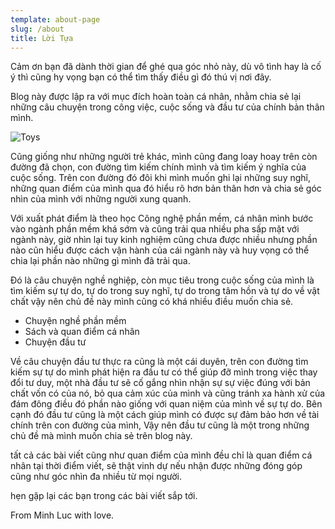 ```yaml
---
template: about-page
slug: /about
title: Lời Tựa
---
```

Cảm ơn bạn đã dành thời gian để ghé qua góc nhỏ này, dù vô tình hay là cố ý thì cũng hy vọng bạn có thể tìm thấy điều gì đó thú vị nơi đây.

Blog này được lập ra với mục đích hoàn toàn cá nhân, nhằm chia sẻ lại những câu chuyện trong công việc, cuộc sống và đầu tư của chính bản thân mình.

![Toys](/assets/915.jpeg "Toys")

Cũng giống như những người trẻ khác, mình cũng đang loay hoay trên còn đường đã chọn, con đường tìm kiếm chính mình và tìm kiếm ý nghĩa của cuộc sống. Trên con đường đó đôi khi mình muốn ghi lại những suy nghĩ, những quan điểm của mình qua đó hiểu rõ hơn bản thân hơn và chia sẻ góc nhìn của mình với những người xung quanh.

Với xuất phát điểm là theo học Công nghệ phần mềm, cá nhân mình bước vào ngành phần mềm khá sớm và cũng trải qua nhiều pha sấp mặt với ngành này, giờ nhìn lại tuy kinh nghiệm cũng chưa được nhiều nhưng phần nào cũn hiểu được cách vận hành của cái ngành này và huy vọng có thể chia lại phần nào những gì mình đã trải qua.

Đó là câu chuyện nghề nghiệp,  còn mục tiêu trong cuộc sống của mình là tìm kiếm sự tự do, tự do trong suy nghĩ, tự do trong tâm hồn và tự do về vật chất vậy nên chủ đề này mình cũng có khá nhiều điều muốn chia sẻ.

* Chuyện nghề phần mềm
* Sách và quan điểm cá nhân
* Chuyện đầu tư

Về câu chuyện đầu tư thực ra cũng là một cái duyên, trên con đường tìm kiếm sự tự do mình phát hiện ra đầu tư có thể giúp đỡ mình trong việc thay đổi tư duy, một nhà đầu tư sẽ cố gắng nhìn nhận sự sự việc đúng với bản chất vốn có của nó, bỏ qua cảm xúc của mình và cũng tránh xa hành xử của đám đông điều đó phần nào giống với quan niệm của mình về sự tự do. Bên cạnh đó đầu tư cũng là một cách giúp mình có được sự đảm bảo hơn về tài chính trên con đường của mình, Vậy nên đầu tư cũng là một trong những chủ đề mà mình muốn chia sẻ trên blog này.

tất cả các bài viết cũng như quan điểm của mình đều chỉ là quan điểm cá nhân tại thời điểm viết, sẽ thật vinh dự nếu nhận được những đóng góp cũng như góc nhìn đa nhiều từ mọi người.

hẹn gặp lại các bạn trong các bài viết sắp tới.

From Minh Luc with love.